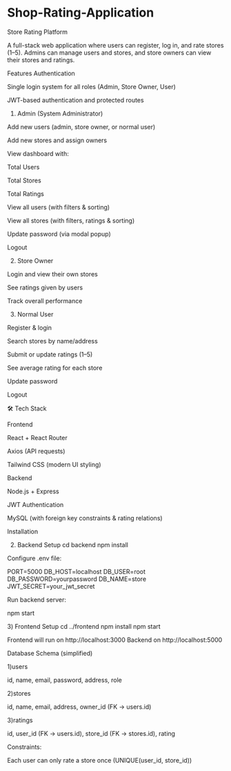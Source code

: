 # Shop-Rating-Application
Store Rating Platform

A full-stack web application where users can register, log in, and rate stores (1–5).
Admins can manage users and stores, and store owners can view their stores and ratings.

 Features
 Authentication

Single login system for all roles (Admin, Store Owner, User)

JWT-based authentication and protected routes

1) Admin (System Administrator)

Add new users (admin, store owner, or normal user)

Add new stores and assign owners

View dashboard with:

Total Users

Total Stores

Total Ratings

View all users (with filters & sorting)

View all stores (with filters, ratings & sorting)

Update password (via modal popup)

Logout

2) Store Owner

Login and view their own stores

See ratings given by users

Track overall performance

3) Normal User

Register & login

Search stores by name/address

Submit or update ratings (1–5)

See average rating for each store

Update password

Logout

🛠️ Tech Stack

Frontend

React + React Router

Axios (API requests)

Tailwind CSS (modern UI styling)

Backend

Node.js + Express

JWT Authentication

MySQL (with foreign key constraints & rating relations)

 Installation


2) Backend Setup
cd backend
npm install


Configure .env file:

PORT=5000
DB_HOST=localhost
DB_USER=root
DB_PASSWORD=yourpassword
DB_NAME=store
JWT_SECRET=your_jwt_secret


Run backend server:

npm start

3️) Frontend Setup
cd ../frontend
npm install
npm start


Frontend will run on http://localhost:3000
Backend on http://localhost:5000

 Database Schema (simplified)

1)users

id, name, email, password, address, role

2)stores

id, name, email, address, owner_id (FK → users.id)

3)ratings

id, user_id (FK → users.id), store_id (FK → stores.id), rating

Constraints:

Each user can only rate a store once (UNIQUE(user_id, store_id))






